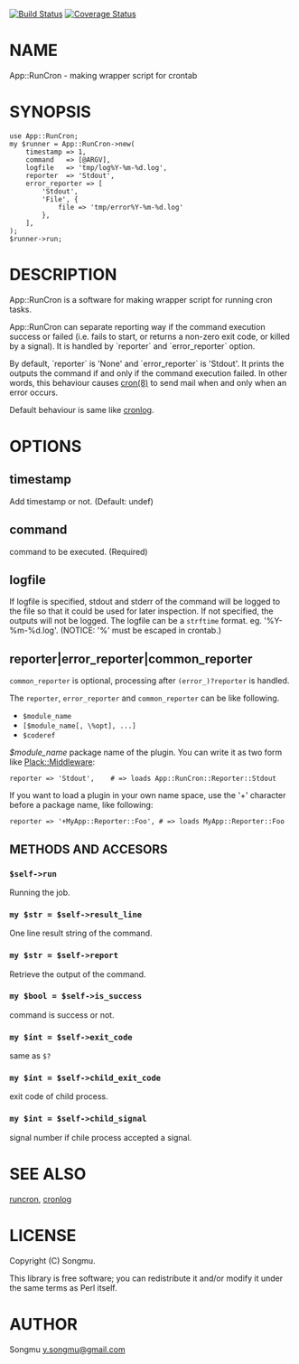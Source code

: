 [![Build Status](https://travis-ci.org/Songmu/p5-App-RunCron.png?branch=master)](https://travis-ci.org/Songmu/p5-App-RunCron) [![Coverage Status](https://coveralls.io/repos/Songmu/p5-App-RunCron/badge.png?branch=master)](https://coveralls.io/r/Songmu/p5-App-RunCron?branch=master)
# NAME

App::RunCron - making wrapper script for crontab

# SYNOPSIS

    use App::RunCron;
    my $runner = App::RunCron->new(
        timestamp => 1,
        command   => [@ARGV],
        logfile   => 'tmp/log%Y-%m-%d.log',
        reporter  => 'Stdout',
        error_reporter => [
            'Stdout',
            'File', {
                file => 'tmp/error%Y-%m-%d.log'
            },
        ],
    );
    $runner->run;

# DESCRIPTION

App::RunCron is a software for making wrapper script for running cron tasks.

App::RunCron can separate reporting way if the command execution success or failed
(i.e. fails to start, or returns a non-zero exit code, or killed by a signal).
It is handled by \`reporter\` and \`error\_reporter\` option.

By default, \`reporter\` is 'None' and \`error\_reporter\` is 'Stdout'.
It prints the outputs the command if and only if the command execution failed.
In other words, this behaviour causes [cron(8)](http://man.he.net/man8/cron) to send mail when and only when an error occurs.

Default behaviour is same like [cronlog](https://github.com/kazuho/kaztools/blob/master/cronlog).

# OPTIONS

## timestamp

Add timestamp or not. (Default: undef)

## command

command to be executed. (Required)

## logfile

If logfile is specified, stdout and stderr of the command will be logged to the file so that it could be used for later inspection. 
If not specified, the outputs will not be logged.
The logfile can be a `strftime` format. eg. '%Y-%m-%d.log'. (NOTICE: '%' must be escaped in crontab.)

## reporter|error\_reporter|common\_reporter

`common_reporter` is optional, processing after `(error_)?reporter` is handled.

The `reporter`, `error_reporter` and `common_reporter` can be like following.

- `$module_name`
- `[$module_name[, \%opt], ...]`
- `$coderef`

_$module\_name_ package name of the plugin. You can write it as two form like [Plack::Middleware](http://search.cpan.org/perldoc?Plack::Middleware):

    reporter => 'Stdout',    # => loads App::RunCron::Reporter::Stdout

If you want to load a plugin in your own name space, use the '+' character before a package name, like following:

    reporter => '+MyApp::Reporter::Foo', # => loads MyApp::Reporter::Foo

## METHODS AND ACCESORS

### `$self->run`

Running the job.

### `my $str = $self->result_line`

One line result string of the command.

### `my $str = $self->report`

Retrieve the output of the command.

### `my $bool = $self->is_success`

command is success or not.

### `my $int = $self->exit_code`

same as `$?`

### `my $int = $self->child_exit_code`

exit code of child process.

### `my $int = $self->child_signal`

signal number if chile process accepted a signal.

# SEE ALSO

[runcron](http://search.cpan.org/perldoc?runcron), [cronlog](https://github.com/kazuho/kaztools/blob/master/cronlog)

# LICENSE

Copyright (C) Songmu.

This library is free software; you can redistribute it and/or modify
it under the same terms as Perl itself.

# AUTHOR

Songmu <y.songmu@gmail.com>
